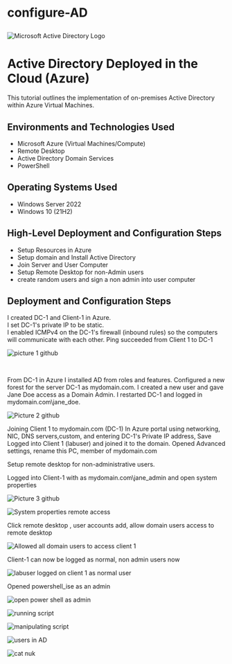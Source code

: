 # configure-AD<p align="center">
<img src="https://i.imgur.com/pU5A58S.png" alt="Microsoft Active Directory Logo"/>
</p>

<h1>Active Directory Deployed in the Cloud (Azure)</h1>
This tutorial outlines the implementation of on-premises Active Directory within Azure Virtual Machines.<br />




<h2>Environments and Technologies Used</h2>

- Microsoft Azure (Virtual Machines/Compute)
- Remote Desktop
- Active Directory Domain Services
- PowerShell

<h2>Operating Systems Used </h2>

- Windows Server 2022
- Windows 10 (21H2)

<h2>High-Level Deployment and Configuration Steps</h2>

- Setup Resources in Azure
- Setup domain and Install Active Directory
- Join Server and User Computer
- Setup Remote Desktop for non-Admin users
- create random users and sign a non admin into user computer



<h2>Deployment and Configuration Steps</h2>

I created DC-1 and Client-1 in Azure.  
I set DC-1's private IP to be static.  
I enabled ICMPv4 on the DC-1's firewall (inbound rules) so the computers will communicate with each other.
Ping succeeded from Client 1 to DC-1


![picture 1 github](https://github.com/candlelady94/Configure-AD/assets/146590015/2f0100ed-ee53-4b90-ab86-e84ce99e3115)





<p>


  
</p>
<p>
</p>
<br />

<p>
From DC-1 in Azure I installed AD from roles and features.
Configured a new forest for the server DC-1 as mydomain.com. 
I created a new user and gave Jane Doe access as a Domain Admin.
I restarted DC-1 and logged in mydomain.com\jane_doe.
  

![Picture 2 github](https://github.com/candlelady94/Configure-AD/assets/146590015/b347d4f6-2297-4285-b046-7da9f3c2f53a)
 



Joining Client 1 to mydomain.com (DC-1)
In Azure portal using networking, NIC, DNS servers,custom, and entering DC-1's Private IP address, Save 
Logged into Client 1 (labuser) and joined it to the domain. Opened Advanced settings, rename this PC, member of mydomain.com  

 
 <p> 
 Setup remote desktop for non-administrative users.
 <p>
 Logged into Client-1 with as mydomain.com\jane_admin and open system properties
   
![Picture 3 github](https://github.com/candlelady94/Configure-AD/assets/146590015/54b031eb-394d-4f60-8105-ee61151b247a)



![System properties remote access](https://github.com/candlelady94/Configure-AD/assets/146590015/a99d152e-310a-4ed4-97d2-7674e01f6953)


   
 </p>
 Click remote desktop , user accounts add, allow domain users access to remote desktop
 
![Allowed all domain users to access client 1](https://github.com/candlelady94/Configure-AD/assets/146590015/57f3877f-a1b5-4166-b4cc-45ad7188990e)

 
 Client-1 can now be logged as normal, non admin users now

 
![labuser logged on client 1 as normal user](https://github.com/candlelady94/Configure-AD/assets/146590015/3ac6ac3f-61a5-4e1e-9c6c-9951bf63df13)


</p>


Opened powershell_ise as an admin

![open power shell as admin](https://github.com/candlelady94/Configure-AD/assets/146590015/18b8a749-c61f-4cf3-b015-720425207918)



![running script](https://github.com/candlelady94/Configure-AD/assets/146590015/3005b9fe-c492-4f6d-ae01-8bf2181c99c7)


![manipulating script](https://github.com/candlelady94/Configure-AD/assets/146590015/34776e49-9e79-4fe4-8e34-8bf5718815ba)


![users in AD](https://github.com/candlelady94/Configure-AD/assets/146590015/e87da25a-0de8-4e46-8350-240722a787fe)

![cat nuk](https://github.com/candlelady94/Configure-AD/assets/146590015/7e145f52-ab6c-4f16-ba64-79891f8edec7)

</p>










